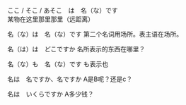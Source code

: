 ここ / そこ / あそこ　は　名（な）です  
某物在这里那里那里（远距离）

名（な）は　名（な）です
第二个名词用场所。表主语在场所。

名（は）は　どこですか
名所表示的东西在哪里？

名（な）も　名（な）です
も表示也

名は　名ですか、名ですか
A是B呢？还是c？

名は　いくらですか
A多少钱？

